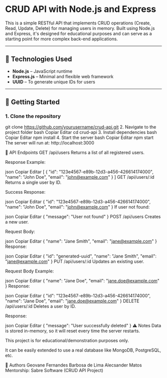 # CRUD API with Node.js and Express

This is a simple RESTful API that implements CRUD operations (Create, Read, Update, Delete) for managing users in memory. Built using Node.js and Express, it's designed for educational purposes and can serve as a starting point for more complex back-end applications.

---

## 🔧 Technologies Used

- **Node.js** – JavaScript runtime
- **Express.js** – Minimal and flexible web framework
- **UUID** – To generate unique IDs for users

---

## 🚀 Getting Started

### 1. Clone the repository

git clone https://github.com/yourusername/crud-api.git
2. Navigate to the project folder
bash
Copiar
Editar
cd crud-api
3. Install dependencies
bash
Copiar
Editar
npm install
4. Start the server
bash
Copiar
Editar
npm start
The server will run at:
http://localhost:3000

📘 API Endpoints
GET /api/users
Returns a list of all registered users.

Response Example:

json
Copiar
Editar
[
  {
    "id": "123e4567-e89b-12d3-a456-426614174000",
    "name": "John Doe",
    "email": "john@example.com"
  }
]
GET /api/users/:id
Returns a single user by ID.

Success Response:

json
Copiar
Editar
{
  "id": "123e4567-e89b-12d3-a456-426614174000",
  "name": "John Doe",
  "email": "john@example.com"
}
If user not found:

json
Copiar
Editar
{
  "message": "User not found"
}
POST /api/users
Creates a new user.

Request Body:

json
Copiar
Editar
{
  "name": "Jane Smith",
  "email": "jane@example.com"
}
Response:

json
Copiar
Editar
{
  "id": "generated-uuid",
  "name": "Jane Smith",
  "email": "jane@example.com"
}
PUT /api/users/:id
Updates an existing user.

Request Body Example:

json
Copiar
Editar
{
  "name": "Jane Doe",
  "email": "jane.doe@example.com"
}
Response:

json
Copiar
Editar
{
  "id": "123e4567-e89b-12d3-a456-426614174000",
  "name": "Jane Doe",
  "email": "jane.doe@example.com"
}
DELETE /api/users/:id
Deletes a user by ID.

Response:

json
Copiar
Editar
{
  "message": "User successfully deleted"
}
⚠️ Notes
Data is stored in-memory, so it will reset every time the server restarts.

This project is for educational/demonstration purposes only.

It can be easily extended to use a real database like MongoDB, PostgreSQL, etc.

👥 Authors
Geovane Fernandes Barbosa de Lima
Alecsander Matos
Mentorship: Sabre Software (CRUD API Project)
